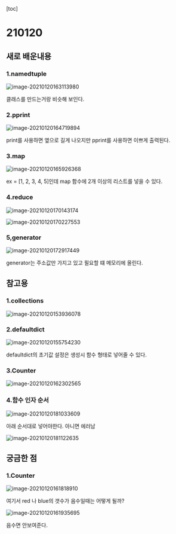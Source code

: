 [toc]

# 210120

## 새로 배운내용

### 1.namedtuple

![image-20210120163113980](images/image-20210120163113980.png)

클래스를 만드는거랑 비슷해 보인다.

### 2.pprint

![image-20210120164719894](images/image-20210120164719894.png)

print를 사용하면 옆으로 길게 나오지만 pprint를 사용하면 이쁘게 출력된다.

### 3.map

![image-20210120165926368](images/image-20210120165926368.png)

ex = [1, 2, 3, 4, 5]인데 map 함수에 2개 이상의 리스트를 넣을 수 있다.

### 4.reduce

![image-20210120170143174](images/image-20210120170143174.png)

![image-20210120170227553](images/image-20210120170227553.png)

### 5,generator

![image-20210120172917449](images/image-20210120172917449.png)

generator는 주소값만 가지고 있고 필요할 떄 메모리에 올린다.

## 참고용

### 1.collections

![image-20210120153936078](images/image-20210120153936078.png)

### 2.defaultdict

![image-20210120155754230](images/image-20210120155754230.png)

defaultdict의 초기값 설정은 생성시 함수 형태로 넣어줄 수 있다.

### 3.Counter

![image-20210120162302565](images/image-20210120162302565.png)

### 4.함수 인자 순서

![image-20210120181033609](images/image-20210120181033609.png)

아래 순서대로 넣어야한다. 아니면 에러남

![image-20210120181122635](images/image-20210120181122635.png)



## 궁금한 점

### 1.Counter

![image-20210120161818910](images/image-20210120161818910.png)

여기서 red 나 blue의 갯수가 음수일때는 어떻게 될까?

![image-20210120161935695](images/image-20210120161935695.png)

음수면 안보여준다.